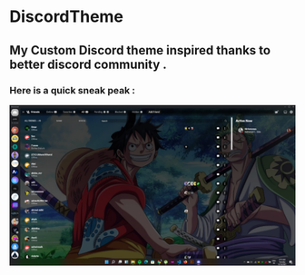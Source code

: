 # DiscordTheme
## My Custom Discord theme inspired thanks to better discord community .
### Here is a quick sneak peak :
![](discordtheme.png)

